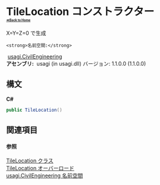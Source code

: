 # TileLocation コンストラクター <div style="font-size:30%"><a href="https://github.com/usagi/usagi.cs/blob/master/docs/Home.md">≪Back to Home</a></div> 

X=Y=Z=0 で生成


    <strong>名前空間:</strong>
&nbsp;<a href="N_usagi_CivilEngineering.md">usagi.CivilEngineering</a><br /><strong>アセンブリ:</strong>
&nbsp;usagi (in usagi.dll) バージョン: 1.1.0.0 (1.1.0.0)

## 構文

**C#**<br />
``` C#
public TileLocation()
```


## 関連項目


#### 参照
<a href="T_usagi_CivilEngineering_TileLocation.md">TileLocation クラス</a><br /><a href="Overload_usagi_CivilEngineering_TileLocation__ctor.md">TileLocation オーバーロード</a><br /><a href="N_usagi_CivilEngineering.md">usagi.CivilEngineering 名前空間</a><br />